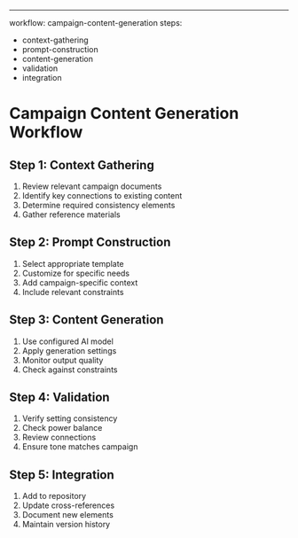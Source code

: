 ---
workflow: campaign-content-generation
steps:
  - context-gathering
  - prompt-construction
  - content-generation
  - validation
  - integration

# Campaign Content Generation Workflow
## Step 1: Context Gathering
1. Review relevant campaign documents
2. Identify key connections to existing content
3. Determine required consistency elements
4. Gather reference materials

## Step 2: Prompt Construction
1. Select appropriate template
2. Customize for specific needs
3. Add campaign-specific context
4. Include relevant constraints

## Step 3: Content Generation
1. Use configured AI model
2. Apply generation settings
3. Monitor output quality
4. Check against constraints

## Step 4: Validation
1. Verify setting consistency
2. Check power balance
3. Review connections
4. Ensure tone matches campaign

## Step 5: Integration
1. Add to repository
2. Update cross-references
3. Document new elements
4. Maintain version history